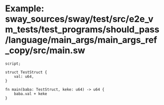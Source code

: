 # Example: sway_sources/sway/test/src/e2e_vm_tests/test_programs/should_pass/language/main_args/main_args_ref_copy/src/main.sw

```sway
script;

struct TestStruct {
    val: u64,
}

fn main(baba: TestStruct, keke: u64) -> u64 {
    baba.val + keke
}

```
